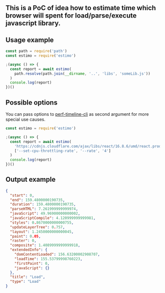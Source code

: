 ## This is a PoC of idea how to estimate time which browser will spent for load/parse/execute javascript library.

## Usage example

```js
const path = require('path')
const estimo = require('estimo')

;(async () => {
  const report = await estimo(
    path.resolve(path.join(__dirname, '..', 'libs', 'someLib.js'))
  )
  console.log(report)
})()
```

## Possible options

You can pass options to [perf-timeline-cli](https://github.com/CondeNast/perf-timeline-cli) as second argument for more special use causes.

```js
const estimo = require('estimo')

;(async () => {
  const report = await estimo(
    'https://cdnjs.cloudflare.com/ajax/libs/react/16.8.6/umd/react.production.min.js',
    ['--set-cpu-throttling-rate', '--rate', '4']
  )
  console.log(report)
})()
```

## Output example

```json
{
  "start": 0,
  "end": 159.4800000190735,
  "duration": 159.4800000190735,
  "parseHTML": 7.261999999999974,
  "javaScript": 49.96900000000002,
  "javaScriptCompile": 4.120999999999981,
  "styles": 0.8670000000000755,
  "updateLayerTree": 0.757,
  "layout": 1.2450000000000045,
  "paint": 0.05,
  "raster": 0,
  "composite": 1.4089999999999918,
  "extendedInfo": {
    "domContentLoaded": 156.63200002908707,
    "loadTime": 155.53799998760223,
    "firstPaint": 0,
    "javaScript": {}
  },
  "title": "Load",
  "type": "Load"
}
```
